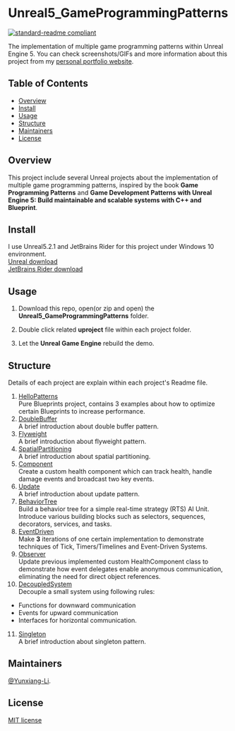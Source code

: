 # Unreal5_GameProgrammingPatterns

[![standard-readme compliant](https://img.shields.io/badge/readme%20style-standard-brightgreen.svg?style=flat-square)](https://github.com/RichardLitt/standard-readme)

The implementation of multiple game programming patterns within Unreal Engine 5.
You can check screenshots/GIFs and more information about this project from my [personal portfolio website](https://yunxiang-li.github.io./#/game-projects).

## Table of Contents

- [Overview](#Overview)
- [Install](#install)
- [Usage](#usage)
- [Structure](#Structure)
- [Maintainers](#Maintainers)
- [License](#license)

## Overview

This project include several Unreal projects about the implementation of multiple game programming patterns, inspired by the book **Game Programming Patterns** and **Game Development Patterns with Unreal Engine 5: Build maintainable and scalable systems with C++ and Blueprint**.

## Install

I use Unreal5.2.1 and JetBrains Rider for this project under Windows 10 environment.<br>
[Unreal download](https://www.unrealengine.com/en-US/download)<br>
[JetBrains Rider download](https://www.jetbrains.com/rider/download/#section=windows)<br>

## Usage

1. Download this repo, open(or zip and open) the **Unreal5_GameProgrammingPatterns** folder.

2. Double click related **uproject** file within each project folder.

3. Let the **Unreal Game Engine** rebuild the demo.

## Structure

Details of each project are explain within each project's Readme file.
1. [HelloPatterns](https://github.com/Yunxiang-Li/Unreal5_GameProgrammingPatterns/tree/main/HelloPatterns)<br>
   Pure Blueprints project, contains 3 examples about how to optimize certain Blueprints to increase performance.
2. [DoubleBuffer](https://github.com/Yunxiang-Li/Unreal5_GameProgrammingPatterns/tree/main/DoubleBuffer)<br>
   A brief introduction about double buffer pattern.
3. [Flyweight](https://github.com/Yunxiang-Li/Unreal5_GameProgrammingPatterns/tree/main/Flyweight)<br>
   A brief introduction about flyweight pattern.
4. [SpatialPartitioning](https://github.com/Yunxiang-Li/Unreal5_GameProgrammingPatterns/tree/main/SpatialPartitioning)<br>
   A brief introduction about spatial partitioning.
5. [Component](https://github.com/Yunxiang-Li/Unreal5_GameProgrammingPatterns/tree/main/Component)<br>
   Create a custom health component which can track health, handle damage events and broadcast two key events.
6. [Update](https://github.com/Yunxiang-Li/Unreal5_GameProgrammingPatterns/tree/main/Update)<br>
   A brief introduction about update pattern.
7. [BehaviorTree](https://github.com/Yunxiang-Li/Unreal5_GameProgrammingPatterns/tree/main/BehaviorTree)<br>
   Build a behavior tree for a simple real-time strategy (RTS) AI Unit. Introduce various building blocks such as selectors, sequences, decorators, services, and tasks.
8. [EventDriven](https://github.com/Yunxiang-Li/Unreal5_GameProgrammingPatterns/tree/main/EventDriven)<br>
   Make **3** iterations of one certain implementation to demonstrate techniques of Tick, Timers/Timelines and Event-Driven Systems.
9. [Observer](https://github.com/Yunxiang-Li/Unreal5_GameProgrammingPatterns/tree/main/Observer)<br>
   Update previous implemented custom HealthComponent class to demonstrate how event delegates enable anonymous communication, eliminating the need for direct object references.
10. [DecoupledSystem](https://github.com/Yunxiang-Li/Unreal5_GameProgrammingPatterns/tree/main/DecoupledSystem)<br>
   Decouple a small system using following rules:
   - Functions for downward communication
   - Events for upward communication
   - Interfaces for horizontal communication.
11. [Singleton](https://github.com/Yunxiang-Li/Unreal5_GameProgrammingPatterns/tree/main/Singleton)<br>
   A brief introduction about singleton pattern.
       
## Maintainers

[@Yunxiang-Li](https://github.com/Yunxiang-Li).

## License

[MIT license](https://github.com/Yunxiang-Li/Unreal5_GameProgrammingPatterns/blob/main/LICENSE)
